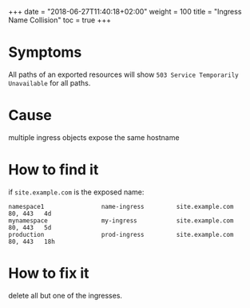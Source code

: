 +++
date = "2018-06-27T11:40:18+02:00"
weight = 100
title = "Ingress Name Collision"
toc = true
+++


# Symptoms

All paths of an exported resources will show `503 Service Temporarily Unavailable` for all paths.

# Cause

multiple ingress objects expose the same hostname

# How to find it

if `site.example.com` is the exposed name:

```~$  kubectl get ingress --all-namespaces -o wide | grep site.example.com
namespace1                name-ingress         site.example.com              80, 443   4d
mynamespace               my-ingress           site.example.com              80, 443   5d
production                prod-ingress         site.example.com              80, 443   18h
```

# How to fix it

delete all but one of the ingresses.

